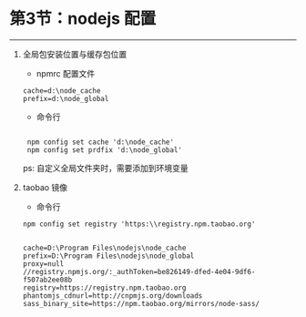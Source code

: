 # 第3节：nodejs 配置

---

1. 全局包安装位置与缓存包位置
   * npmrc 配置文件
  
    ```
    cache=d:\node_cache
    prefix=d:\node_global
    ```

   * 命令行

   ```

    npm config set cache 'd:\node_cache'
    npm config set prdfix 'd:\node_global'
   ```

   ps: 自定义全局文件夹时，需要添加到环境变量

2. taobao 镜像
   * 命令行
    ```
    npm config set registry 'https:\\registry.npm.taobao.org'
    ```

    ```

    cache=D:\Program Files\nodejs\node_cache
    prefix=D:\Program Files\nodejs\node_global
    proxy=null
    //registry.npmjs.org/:_authToken=be826149-dfed-4e04-9df6-f507ab2ee08b
    registry=https://registry.npm.taobao.org
    phantomjs_cdnurl=http://cnpmjs.org/downloads
    sass_binary_site=https://npm.taobao.org/mirrors/node-sass/
    ```